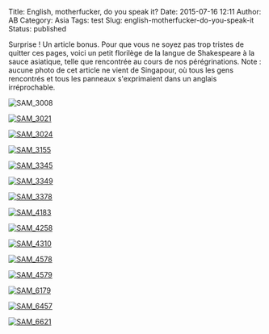 Title: English, motherfucker, do you speak it?
Date: 2015-07-16 12:11
Author: AB
Category: Asia
Tags: test
Slug: english-motherfucker-do-you-speak-it
Status: published

Surprise ! Un article bonus. Pour que vous ne soyez pas trop tristes de
quitter ces pages, voici un petit florilège de la langue de Shakespeare
à la sauce asiatique, telle que rencontrée au cours de nos
pérégrinations. Note : aucune photo de cet article ne vient de
Singapour, où tous les gens rencontrés et tous les panneaux
s'exprimaient dans un anglais irréprochable.

![SAM\_3008](https://astridetjdenasie.files.wordpress.com/2015/07/sam_3008.jpg?w=636)

<!-- PELICAN_END_SUMMARY -->

[![SAM\_3021](https://astridetjdenasie.files.wordpress.com/2015/07/sam_3021.jpg?w=636)](https://astridetjdenasie.files.wordpress.com/2015/07/sam_3021.jpg)

[![SAM\_3024](https://astridetjdenasie.files.wordpress.com/2015/07/sam_3024.jpg?w=636)](https://astridetjdenasie.files.wordpress.com/2015/07/sam_3024.jpg)

[![SAM\_3155](https://astridetjdenasie.files.wordpress.com/2015/07/sam_3155.jpg?w=636)](https://astridetjdenasie.files.wordpress.com/2015/07/sam_3155.jpg)

[![SAM\_3345](https://astridetjdenasie.files.wordpress.com/2015/07/sam_3345.jpg?w=636)](https://astridetjdenasie.files.wordpress.com/2015/07/sam_3345.jpg)

[![SAM\_3349](https://astridetjdenasie.files.wordpress.com/2015/07/sam_3349.jpg?w=636)](https://astridetjdenasie.files.wordpress.com/2015/07/sam_3349.jpg)

[![SAM\_3378](https://astridetjdenasie.files.wordpress.com/2015/07/sam_3378.jpg?w=636)](https://astridetjdenasie.files.wordpress.com/2015/07/sam_3378.jpg)

[![SAM\_4183](https://astridetjdenasie.files.wordpress.com/2015/07/sam_4183.jpg?w=636)](https://astridetjdenasie.files.wordpress.com/2015/07/sam_4183.jpg)

[![SAM\_4258](https://astridetjdenasie.files.wordpress.com/2015/07/sam_4258.jpg?w=636)](https://astridetjdenasie.files.wordpress.com/2015/07/sam_4258.jpg)

[![SAM\_4310](https://astridetjdenasie.files.wordpress.com/2015/07/sam_4310.jpg?w=636)](https://astridetjdenasie.files.wordpress.com/2015/07/sam_4310.jpg)

[![SAM\_4578](https://astridetjdenasie.files.wordpress.com/2015/07/sam_4578.jpg?w=636)](https://astridetjdenasie.files.wordpress.com/2015/07/sam_4578.jpg)

[![SAM\_4579](https://astridetjdenasie.files.wordpress.com/2015/07/sam_4579.jpg?w=636)](https://astridetjdenasie.files.wordpress.com/2015/07/sam_4579.jpg)

[![SAM\_6179](https://astridetjdenasie.files.wordpress.com/2015/07/sam_6179.jpg?w=636)](https://astridetjdenasie.files.wordpress.com/2015/07/sam_6179.jpg)

[![SAM\_6457](https://astridetjdenasie.files.wordpress.com/2015/07/sam_6457.jpg?w=636)](https://astridetjdenasie.files.wordpress.com/2015/07/sam_6457.jpg)

[![SAM\_6621](https://astridetjdenasie.files.wordpress.com/2015/07/sam_6621.jpg?w=636)](https://astridetjdenasie.files.wordpress.com/2015/07/sam_6621.jpg)

 

